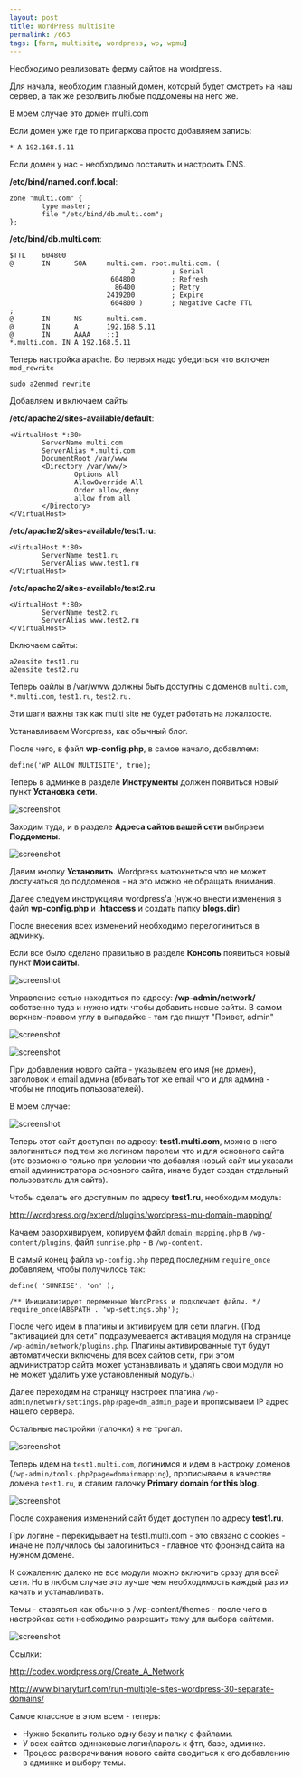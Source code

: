 ```yaml
---
layout: post
title: WordPress multisite
permalink: /663
tags: [farm, multisite, wordpress, wp, wpmu]
---
```


Необходимо реализовать ферму сайтов на wordpress.

Для начала, необходим главный домен, который будет смотреть на наш сервер, а так же резолвить любые поддомены на него же.

В моем случае это домен multi.com

Если домен уже где то припаркова просто добавляем запись:

    * A 192.168.5.11

Если домен у нас - необходимо поставить и настроить DNS.

**/etc/bind/named.conf.local**:

    zone "multi.com" {
            type master;
            file "/etc/bind/db.multi.com";
    };

**/etc/bind/db.multi.com**:

    $TTL    604800
    @       IN      SOA     multi.com. root.multi.com. (
                                  2         ; Serial
                             604800         ; Refresh
                              86400         ; Retry
                            2419200         ; Expire
                             604800 )       ; Negative Cache TTL
    ;
    @       IN      NS      multi.com.
    @       IN      A       192.168.5.11
    @       IN      AAAA    ::1
    *.multi.com. IN A 192.168.5.11

Теперь настройка apache. Во первых надо убедиться что включен `mod_rewrite`

    sudo a2enmod rewrite

Добавляем и включаем сайты

**/etc/apache2/sites-available/default**:

    <VirtualHost *:80>
            ServerName multi.com
            ServerAlias *.multi.com
            DocumentRoot /var/www
            <Directory /var/www/>
                    Options All
                    AllowOverride All
                    Order allow,deny
                    allow from all
            </Directory>
    </VirtualHost>

**/etc/apache2/sites-available/test1.ru**:

    <VirtualHost *:80>
            ServerName test1.ru
            ServerAlias www.test1.ru
    </VirtualHost>

**/etc/apache2/sites-available/test2.ru**:

    <VirtualHost *:80>
            ServerName test2.ru
            ServerAlias www.test2.ru
    </VirtualHost>

Включаем сайты:

    a2ensite test1.ru
    a2ensite test2.ru

Теперь файлы в /var/www должны быть доступны с доменов `multi.com`, `*.multi.com`, `test1.ru`, `test2.ru.`

Эти шаги важны так как multi site не будет работать на локалхосте.

Устанавливаем Wordpress, как обычный блог.

После чего, в файл **wp-config.php**, в самое начало, добавляем:

    define('WP_ALLOW_MULTISITE', true);

Теперь в админке в разделе **Инструменты** должен появиться новый пункт **Установка сети**.

![screenshot](http://mac-blog.org.ua/wp-content/uploads/114.png)

Заходим туда, и в разделе **Адреса сайтов вашей сети** выбираем **Поддомены**.

![screenshot](http://mac-blog.org.ua/wp-content/uploads/26.png)

Давим кнопку **Установить**. Wordpress матюкнеться что не может достучаться до поддоменов - на это можно не обращать внимания.

Далее следуем инструкциям wordpress'а (нужно внести изменения в файл **wp-config.php** и **.htaccess** и создать папку **blogs.dir**)

После внесения всех изменений необходимо перелогиниться в админку.

Если все было сделано правильно в разделе **Консоль** появиться новый пункт **Мои сайты**.

![screenshot](http://mac-blog.org.ua/wp-content/uploads/32.png)

Управление сетью находиться по адресу: **/wp-admin/network/** собственно туда и нужно идти чтобы добавить новые сайты. В самом верхнем-правом углу в выпадайке - там где пишут "Привет, admin"

![screenshot](http://mac-blog.org.ua/wp-content/uploads/6.png)

![screenshot](http://mac-blog.org.ua/wp-content/uploads/41.png)

При добавлении нового сайта - указываем его имя (не домен), заголовок и email админа (вбивать тот же email что и для админа - чтобы не плодить пользователей).

В моем случае:

![screenshot](http://mac-blog.org.ua/wp-content/uploads/71.png)

Теперь этот сайт доступен по адресу: **test1.multi.com**, можно в него залогиниться под тем же логином паролем что и для основного сайта (это возможно только при условии что добавляя новый сайт мы указали email администратора основного сайта, иначе будет создан отдельный пользователь для сайта).

Чтобы сделать его доступным по адресу **test1.ru**, необходим модуль:

<http://wordpress.org/extend/plugins/wordpress-mu-domain-mapping/>

Качаем разорхивируем, копируем файл `domain_mapping.php` в `/wp-content/plugins`, файл `sunrise.php` - в `/wp-content`.

В самый конец файла `wp-config.php` перед последним `require_once` добавляем, чтобы получилось так:

    define( 'SUNRISE', 'on' );

    /** Инициализирует переменные WordPress и подключает файлы. */
    require_once(ABSPATH . 'wp-settings.php');

После чего идем в плагины и активируем для сети плагин. (Под "активацией для сети" подразумевается активация модуля на странице `/wp-admin/network/plugins.php`. Плагины активированные тут будут автоматически включены для всех сайтов сети, при этом администратор сайта может устанавливать и удалять свои модули но не может удалить уже установленный модуль.)

Далее переходим на страницу настроек плагина `/wp-admin/network/settings.php?page=dm_admin_page` и прописываем IP адрес нашего сервера.

Остальные настройки (галочки) я не трогал.

![screenshot](http://mac-blog.org.ua/wp-content/uploads/8.png)

Теперь идем на `test1.multi.com`, логинимся и идем в настроку доменов (`/wp-admin/tools.php?page=domainmapping`), прописываем в качестве домена `test1.ru`, и ставим галочку **Primary domain for this blog**.

![screenshot](http://mac-blog.org.ua/wp-content/uploads/9.png)

После сохранения изменений сайт будет доступен по адресу **test1.ru**.

При логине - перекидывает на test1.multi.com - это связано с cookies - иначе не получилось бы залогиниться - главное что фронэнд сайта на нужном домене.

К сожалению далеко не все модули можно включить сразу для всей сети. Но в любом случае это лучше чем необходимость каждый раз их качать и устанавливать.

Темы - ставяться как обычно в /wp-content/themes - после чего в настройках сети необходимо разрешить тему для выбора сайтами.

![screenshot](http://mac-blog.org.ua/wp-content/uploads/10.png)

Ссылки:

<http://codex.wordpress.org/Create_A_Network>

<http://www.binaryturf.com/run-multiple-sites-wordpress-30-separate-domains/>

Самое классное в этом всем - теперь:

* Нужно бекапить только одну базу и папку с файлами.
* У всех сайтов одинаковые логин\пароль к фтп, базе, админке.
* Процесс разворачивания нового сайта сводиться к его добавлению в админке и выбору темы.
